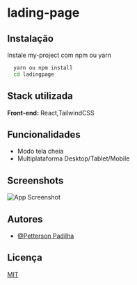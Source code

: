 
# lading-page




## Instalação

Instale my-project com npm ou yarn 

```bash
  yarn ou npm install
  cd ladingpage
```
    
## Stack utilizada

**Front-end:** React,TailwindCSS




## Funcionalidades


- Modo tela cheia
- Multiplataforma Desktop/Tablet/Mobile









## Screenshots

![App Screenshot](https://user-images.githubusercontent.com/72679046/200747515-562b2e3c-0caf-434e-a2d8-70a330e2d695.jpg)

## Autores

- [@Petterson Padilha](https://github.com/pettersonPadilha)











## Licença

[MIT](https://choosealicense.com/licenses/mit/)

